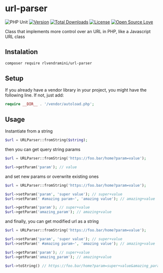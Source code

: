 # url-parser
 ![PHP Unit](https://github.com/rlvendramini/url-parser/workflows/PHP%20Unit/badge.svg) [![Version](https://poser.pugx.org/rlvendramini/url-parser/version)](//packagist.org/packages/rlvendramini/url-parser) [![Total Downloads](https://poser.pugx.org/rlvendramini/url-parser/downloads)](//packagist.org/packages/rlvendramini/url-parser) [![License](https://poser.pugx.org/rlvendramini/url-parser/license)](//packagist.org/packages/rlvendramini/url-parser) [![Open Source Love](https://badges.frapsoft.com/os/v1/open-source.svg?v=103)](https://github.com/ellerbrock/open-source-badges/)

Class that implements more control over an URL in PHP, like a Javascript URL class

## Instalation
```bash
composer require rlvendramini/url-parser
```

## Setup
If you already have a vendor library in your project, you might have the following line. If not, just add:
```php
require __DIR__ . '/vendor/autoload.php';
```

## Usage

Instantiate from a string
```php
$url = URLParser::fromString($string);
```

then you can get query string params
```php
$url = URLParser::fromString('https://foo.bar/home?param=value');

$url->getParam('param'); // value
```

and set new params or overwrite existing ones
```php
$url = URLParser::fromString('https://foo.bar/home?param=value');

$url->setParam('param', 'super value'); // super+value
$url->setParam(' #amazing param~', 'amazing value'); // amazing+value

$url->getParam('param'); // super+value
$url->getParam('amazing_param'); // amazing+value
```

and finally, you can get modified url as a string
```php
$url = URLParser::fromString('https://foo.bar/home?param=value');

$url->setParam('param', 'super value'); // super+value
$url->setParam(' #amazing param~', 'amazing value'); // amazing+value

$url->getParam('param'); // super+value
$url->getParam('amazing_param'); // amazing+value

$url->toString() // https://foo.bar/home?param=super+value&amazing_param=amazing+value
```

